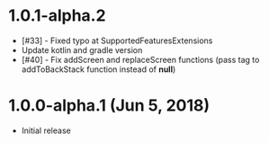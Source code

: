 # 1.0.1-alpha.2
* [#33] - Fixed typo at SupportedFeaturesExtensions
* Update kotlin and gradle version
* [#40] - Fix addScreen and replaceScreen functions 
(pass tag to addToBackStack function instead of **null**)

# 1.0.0-alpha.1 (Jun 5, 2018)

* Initial release